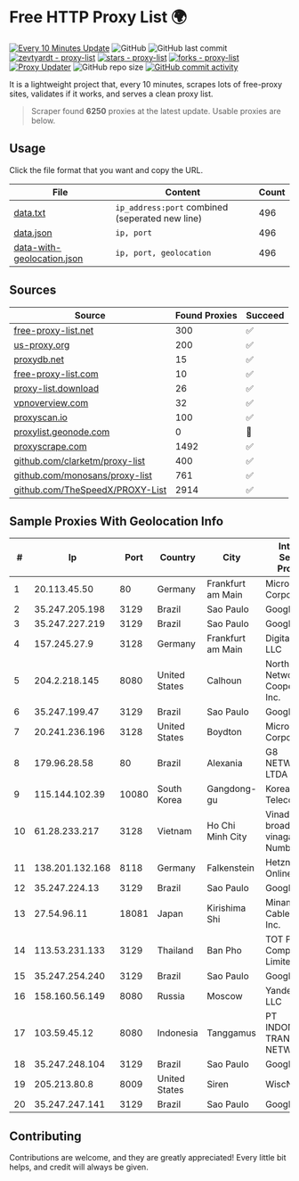 
# Free HTTP Proxy List 🌍

[![Every 10 Minutes Update](https://github.com/mertguvencli/http-proxy-list/actions/workflows/main.yml/badge.svg?branch=main)](https://github.com/mertguvencli/http-proxy-list/actions/workflows/main.yml)
![GitHub](https://img.shields.io/github/license/mertguvencli/http-proxy-list)
![GitHub last commit](https://img.shields.io/github/last-commit/mertguvencli/http-proxy-list)
[![zevtyardt - proxy-list](https://img.shields.io/static/v1?label=zevtyardt&message=proxy-list&color=blue&logo=github)](https://github.com/zevtyardt/proxy-list "Go to GitHub repo")
[![stars - proxy-list](https://img.shields.io/github/stars/zevtyardt/proxy-list?style=social)](https://github.com/zevtyardt/proxy-list)
[![forks - proxy-list](https://img.shields.io/github/forks/zevtyardt/proxy-list?style=social)](https://github.com/zevtyardt/proxy-list)
[![Proxy Updater](https://github.com/zevtyardt/proxy-list/workflows/Proxy%20Updater/badge.svg)](https://github.com/zevtyardt/proxy-list/actions?query=workflow:"Proxy+Updater")
![GitHub repo size](https://img.shields.io/github/repo-size/zevtyardt/proxy-list)
[![GitHub commit activity](https://img.shields.io/github/commit-activity/m/zevtyardt/proxy-list?logo=commits)](https://github.com/zevtyardt/proxy-list/commits/main)

It is a lightweight project that, every 10 minutes, scrapes lots of free-proxy sites, validates if it works, and serves a clean proxy list.

> Scraper found **6250** proxies at the latest update. Usable proxies are below.

## Usage

Click the file format that you want and copy the URL.

|File|Content|Count|
|----|-------|-----|
|[data.txt](https://raw.githubusercontent.com/mertguvencli/http-proxy-list/main/proxy-list/data.txt)|`ip_address:port` combined (seperated new line)|496|
|[data.json](https://raw.githubusercontent.com/mertguvencli/http-proxy-list/main/proxy-list/data.json)|`ip, port`|496|
|[data-with-geolocation.json](https://raw.githubusercontent.com/mertguvencli/http-proxy-list/main/proxy-list/data-with-geolocation.json)|`ip, port, geolocation`|496|

## Sources

|Source|Found Proxies|Succeed|
|------|-------------|-------|
|[free-proxy-list.net](https://free-proxy-list.net)|300|✅|
|[us-proxy.org](https://www.us-proxy.org)|200|✅|
|[proxydb.net](http://proxydb.net)|15|✅|
|[free-proxy-list.com](https://free-proxy-list.com/?page=&port=&type%5B%5D=http&type%5B%5D=https&up_time=0&search=Search)|10|✅|
|[proxy-list.download](https://www.proxy-list.download/HTTP)|26|✅|
|[vpnoverview.com](https://vpnoverview.com/privacy/anonymous-browsing/free-proxy-servers)|32|✅|
|[proxyscan.io](https://www.proxyscan.io)|100|✅|
|[proxylist.geonode.com](https://proxylist.geonode.com/api/proxy-list?limit=300&page=1&sort_by=lastChecked&sort_type=desc&protocols=http,https)|0|🚫|
|[proxyscrape.com](https://api.proxyscrape.com/v2/?request=displayproxies&protocol=http&timeout=10000&country=all&ssl=all&anonymity=all)|1492|✅|
|[github.com/clarketm/proxy-list](https://raw.githubusercontent.com/clarketm/proxy-list/master/proxy-list-raw.txt)|400|✅|
|[github.com/monosans/proxy-list](https://raw.githubusercontent.com/monosans/proxy-list/main/proxies/http.txt)|761|✅|
|[github.com/TheSpeedX/PROXY-List](https://raw.githubusercontent.com/TheSpeedX/PROXY-List/master/http.txt)|2914|✅|


## Sample Proxies With Geolocation Info

|#|Ip|Port|Country|City|Internet Service Provider|
|-|--|----|-------|----|-------------------------|
|1|20.113.45.50|80|Germany|Frankfurt am Main|Microsoft Corporation|
|2|35.247.205.198|3129|Brazil|Sao Paulo|Google LLC|
|3|35.247.227.219|3129|Brazil|Sao Paulo|Google LLC|
|4|157.245.27.9|3128|Germany|Frankfurt am Main|DigitalOcean, LLC|
|5|204.2.218.145|8080|United States|Calhoun|North Georgia Network Cooperative, Inc.|
|6|35.247.199.47|3129|Brazil|Sao Paulo|Google LLC|
|7|20.241.236.196|3128|United States|Boydton|Microsoft Corporation|
|8|179.96.28.58|80|Brazil|Alexania|G8 NETWORKS LTDA|
|9|115.144.102.39|10080|South Korea|Gangdong-gu|Korea Telecom|
|10|61.28.233.217|3128|Vietnam|Ho Chi Minh City|Vinadata broadcast via vinagame AS Number|
|11|138.201.132.168|8118|Germany|Falkenstein|Hetzner Online GmbH|
|12|35.247.224.13|3129|Brazil|Sao Paulo|Google LLC|
|13|27.54.96.11|18081|Japan|Kirishima Shi|Minamikyusyu CableTV Net Inc.|
|14|113.53.231.133|3129|Thailand|Ban Pho|TOT Public Company Limited|
|15|35.247.254.240|3129|Brazil|Sao Paulo|Google LLC|
|16|158.160.56.149|8080|Russia|Moscow|Yandex.Cloud LLC|
|17|103.59.45.12|8080|Indonesia|Tanggamus|PT INDONESIA TRANS NETWORK|
|18|35.247.248.104|3129|Brazil|Sao Paulo|Google LLC|
|19|205.213.80.8|8009|United States|Siren|WiscNet|
|20|35.247.247.141|3129|Brazil|Sao Paulo|Google LLC|



## Contributing

Contributions are welcome, and they are greatly appreciated! Every
little bit helps, and credit will always be given.

